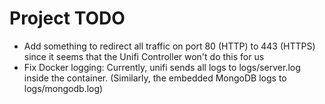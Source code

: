 # Project TODO

- Add something to redirect all traffic on port 80 (HTTP) to 443 (HTTPS) since it seems that the Unifi Controller won't do this for us
- Fix Docker logging: Currently, unifi sends all logs to logs/server.log inside the container. (Similarly, the embedded MongoDB logs to logs/mongodb.log)
